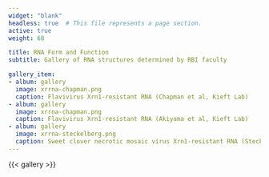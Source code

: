 ```yaml
---
widget: "blank"
headless: true  # This file represents a page section.
active: true
weight: 68

title: RNA Form and Function
subtitle: Gallery of RNA structures determined by RBI faculty

gallery_item:
- album: gallery
  image: xrrna-chapman.png
  caption: Flavivirus Xrn1-resistant RNA (Chapman et al, Kieft Lab)
- album: gallery
  image: xrrna-chapman.png
  caption: Flavivirus Xrn1-resistant RNA (Akiyama et al, Kieft Lab) 
- album: gallery
  image: xrrna-steckelberg.png
  caption: Sweet clover necrotic mosaic virus Xrn1-resistant RNA (Steckelberg et al, Kieft Lab) 
---
```


{{< gallery >}}
